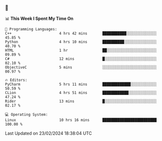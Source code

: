 ### 👋

<!--START_SECTION:waka-->
📊 **This Week I Spent My Time On** 

```text
💬 Programming Languages: 
C++                      4 hrs 42 mins       ███████████░░░░░░░░░░░░░░   45.85 % 
Python                   4 hrs 10 mins       ██████████░░░░░░░░░░░░░░░   40.70 % 
HTML                     1 hr                ██░░░░░░░░░░░░░░░░░░░░░░░   09.89 % 
C#                       12 mins             █░░░░░░░░░░░░░░░░░░░░░░░░   02.10 % 
ObjectiveC               5 mins              ░░░░░░░░░░░░░░░░░░░░░░░░░   00.97 % 

🔥 Editors: 
PyCharm                  5 hrs 11 mins       █████████████░░░░░░░░░░░░   50.59 % 
CLion                    4 hrs 51 mins       ████████████░░░░░░░░░░░░░   47.24 % 
Rider                    13 mins             █░░░░░░░░░░░░░░░░░░░░░░░░   02.17 % 

💻 Operating System: 
Linux                    10 hrs 16 mins      █████████████████████████   100.00 % 
```


 Last Updated on 23/02/2024 18:38:04 UTC
<!--END_SECTION:waka-->
